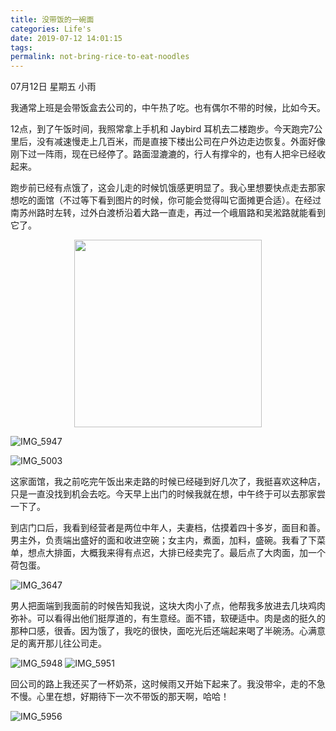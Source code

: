 ```yaml
---
title: 没带饭的一碗面
categories: Life's
date: 2019-07-12 14:01:15
tags:
permalink: not-bring-rice-to-eat-noodles
---
```


07月12日 星期五 小雨

我通常上班是会带饭盒去公司的，中午热了吃。也有偶尔不带的时候，比如今天。

12点，到了午饭时间，我照常拿上手机和 Jaybird 耳机去二楼跑步。今天跑完7公里后，没有减速慢走上几百米，而是直接下楼出公司在户外边走边恢复。外面好像刚下过一阵雨，现在已经停了。路面湿漉漉的，行人有撑伞的，也有人把伞已经收起来。

跑步前已经有点饿了，这会儿走的时候饥饿感更明显了。我心里想要快点走去那家想吃的面馆（不过等下看到图片的时候，你可能会觉得叫它面摊更合适）。在经过南苏州路时左转，过外白渡桥沿着大路一直走，再过一个峨眉路和吴淞路就能看到它了。

<center><img src="/image/IMG_5954.png" width="300"/></center>

![IMG_5947](/image/IMG_5947.jpg)

![IMG_5003](/image/IMG_5003.jpg)

这家面馆，我之前吃完午饭出来走路的时候已经碰到好几次了，我挺喜欢这种店，只是一直没找到机会去吃。今天早上出门的时候我就在想，中午终于可以去那家尝一下了。

到店门口后，我看到经营者是两位中年人，夫妻档，估摸着四十多岁，面目和善。男主外，负责端出盛好的面和收进空碗；女主内，煮面，加料，盛碗。我看了下菜单，想点大排面，大概我来得有点迟，大排已经卖完了。最后点了大肉面，加一个荷包蛋。

![IMG_3647](/image/IMG_3647.jpg)

男人把面端到我面前的时候告知我说，这块大肉小了点，他帮我多放进去几块鸡肉弥补。可以看得出他们挺厚道的，有生意经。面不错，软硬适中。肉是卤的挺久的那种口感，很香。因为饿了，我吃的很快，面吃光后还端起来喝了半碗汤。心满意足的离开那儿往公司走。

![IMG_5948](/image/IMG_5948.jpg)
![IMG_5951](/image/IMG_5951.jpg)

回公司的路上我还买了一杯奶茶，这时候雨又开始下起来了。我没带伞，走的不急不慢。心里在想，好期待下一次不带饭的那天啊，哈哈！

![IMG_5956](/image/IMG_5956.jpg)

